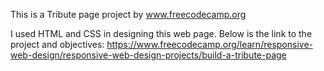This is a Tribute page project by www.freecodecamp.org

I used HTML and CSS in designing this web page. Below is the link to the project and objectives:
https://www.freecodecamp.org/learn/responsive-web-design/responsive-web-design-projects/build-a-tribute-page
